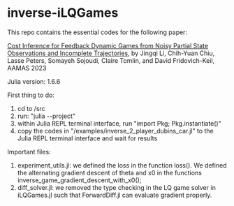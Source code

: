 # inverse-iLQGames
This repo contains the essential codes for the following paper:

[Cost Inference for Feedback Dynamic Games from Noisy Partial State Observations and Incomplete Trajectories](https://arxiv.org/pdf/2301.01398.pdf), by Jingqi Li, Chih-Yuan Chiu, Lasse Peters, Somayeh Sojoudi, Claire Tomlin, and David Fridovich-Keil, AAMAS 2023

Julia version:  1.6.6


First thing to do:
1. cd to /src
2. run: "julia --project"
3. within Julia REPL terminal interface, run "import Pkg; Pkg.instantiate()"
4. copy the codes in "/examples/inverse_2_player_dubins_car.jl" to the Julia REPL terminal interface and wait for results


Important files:
1. experiment_utils.jl: we defined the loss in the function loss(). We defined the alternating gradient descent of theta and x0 in the functions inverse_game_gradient_descent_with_x0();
2. diff_solver.jl: we removed the type checking in the LQ game solver in iLQGames.jl such that ForwardDiff.jl can evaluate gradient properly. 
